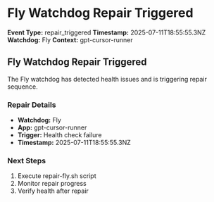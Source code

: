 # Fly Watchdog Repair Triggered

**Event Type:** repair_triggered
**Timestamp:** 2025-07-11T18:55:55.3NZ
**Watchdog:** Fly
**Context:** gpt-cursor-runner


## Fly Watchdog Repair Triggered

The Fly watchdog has detected health issues and is triggering repair sequence.

### Repair Details
- **Watchdog:** Fly
- **App:** gpt-cursor-runner
- **Trigger:** Health check failure
- **Timestamp:** 2025-07-11T18:55:55.3NZ

### Next Steps
1. Execute repair-fly.sh script
2. Monitor repair progress
3. Verify health after repair


